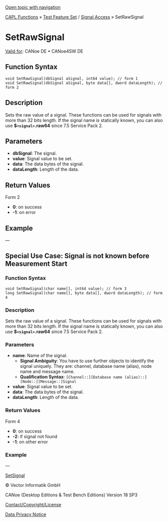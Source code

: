 [Open topic with navigation](../../../../../CANoeDEFamily.htm#Topics/CAPLFunctions/Test/Functions/CAPLfunctionSetRawSignal.md)

[CAPL Functions](../../CAPLfunctions.md) » [Test Feature Set](../CAPLfunctionsTFSOverview.md) / [Signal Access](../../SignalAccess/CAPLfunctionsSignalAccessOverview.md) » SetRawSignal

# SetRawSignal

[Valid for](../../../Shared/FeatureAvailability.md):  CANoe DE • CANoe4SW DE

## Function Syntax

```plaintext
void SetRawSignal(dbSignal aSignal, int64 value); // form 1
void SetRawSignal(dbSignal aSignal, byte data[], dword dataLength); // form 2
```

## Description

Sets the raw value of a signal. These functions can be used for signals with more than 32 bits length. If the signal name is statically known, you can also use **$`<signal>`.raw64** since 7.5 Service Pack 2.

## Parameters

- **dbSignal**: The signal.
- **value**: Signal value to be set.
- **data**: The data bytes of the signal.
- **dataLength**: Length of the data.

## Return Values

Form 2

- **0**: on success
- **-1**: on error

## Example

—

## Special Use Case: Signal is not known before Measurement Start

### Function Syntax

```plaintext
void SetRawSignal(char name[], int64 value); // form 3
long SetRawSignal(char name[], byte data[], dword dataLength); // form 4
```

### Description

Sets the raw value of a signal. These functions can be used for signals with more than 32 bits length. If the signal name is statically known, you can also use **$`<signal>`.raw64** since 7.5 Service Pack 2.

### Parameters

- **name**: Name of the signal.
  - **Signal Ambiguity**: You have to use further objects to identify the signal uniquely. They are: channel, database name (alias), node name and message name.
  - **Qualification Syntax**: `[Channel::][Database name (alias)::][Node::][Message::]Signal`
- **value**: Signal value to be set.
- **data**: The data bytes of the signal.
- **dataLength**: Length of the data.

### Return Values

Form 4

- **0**: on success
- **-2**: if signal not found
- **-1**: on other error

### Example

—

[SetSignal](CAPLfunctionSetSignal.md)

© Vector Informatik GmbH

CANoe (Desktop Editions & Test Bench Editions) Version 18 SP3

[Contact/Copyright/License](../../../Shared/ContactCopyrightLicense.md)

[Data Privacy Notice](https://www.vector.com/int/en/company/get-info/privacy-policy/)